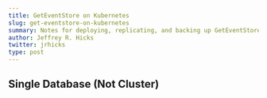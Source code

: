 ```yaml
---
title: GetEventStore on Kubernetes
slug: get-eventstore-on-kubernetes
summary: Notes for deploying, replicating, and backing up GetEventStore on Kubernetes.
author: Jeffrey R. Hicks
twitter: jrhicks
type: post
---
```


Single Database (Not Cluster)
------------------------
